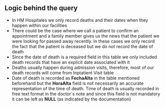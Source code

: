 ## Logic behind the query 
* In HM Hospitales we only record deaths and their dates when they happen within our facilities
* There could be the case where we call a patient to confirm an appointment and a family member gives us the news that the patient we were looking for passed away recently. In these cases we only record the fact that the patient is deceased but we do not record the date of death
* Since the date of death is a required field in this table we only included death records that have an explicit date associated with it
* Deaths usually happen during admission visits, therefore, most of our death records will come from Inptatient Visit table
* Date of death is recorded as __FechaAlta__ in the table mentioned beforehand but the __HoraAlta__ field is not necessarily an accurate representation of the time of death. Time of death is usually recorded in free text format in the doctor´s note and since this field is not mandatory it can be left as __NULL__ (as indicated by the documentation)
